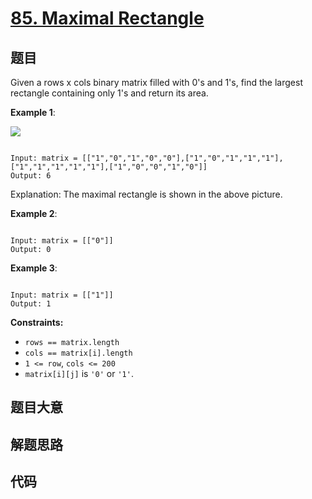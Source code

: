 # [85. Maximal Rectangle](https://leetcode.com/problems/maximal-rectangle/)

## 题目

Given a rows x cols binary matrix filled with 0's and 1's, find the largest rectangle containing only 1's and return its area.

**Example 1**:

![](https://assets.leetcode.com/uploads/2020/09/14/maximal.jpg)

```

Input: matrix = [["1","0","1","0","0"],["1","0","1","1","1"],["1","1","1","1","1"],["1","0","0","1","0"]]
Output: 6

```

Explanation: The maximal rectangle is shown in the above picture.

**Example 2**:

```

Input: matrix = [["0"]]
Output: 0

```

**Example 3**:

```

Input: matrix = [["1"]]
Output: 1

```

**Constraints:**

- `rows == matrix.length`
- `cols == matrix[i].length`
- `1 <= row`, `cols <= 200`
- `matrix[i][j]` is `'0'` or `'1'`.

## 题目大意

## 解题思路

## 代码

```javascript

```
